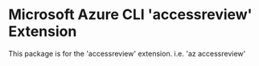 Microsoft Azure CLI 'accessreview' Extension
==========================================

This package is for the 'accessreview' extension.
i.e. 'az accessreview'
